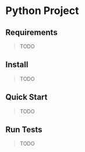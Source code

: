 # Python Project

## Requirements
> TODO

## Install
> TODO

## Quick Start
> TODO

## Run Tests
> TODO
